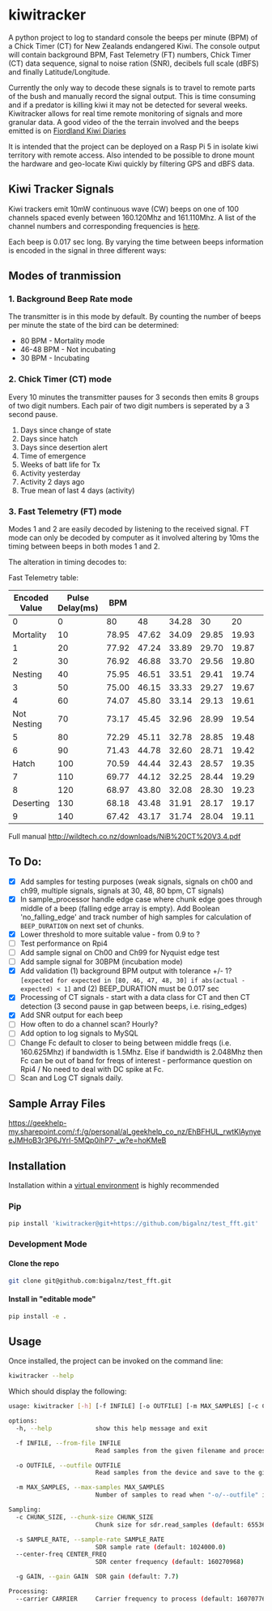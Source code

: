 # kiwitracker

A python project to log to standard console the beeps per minute (BPM) of a Chick Timer (CT) for New Zealands endangered Kiwi. The console output will contain background BPM, Fast Telemetry (FT) numbers, Chick Timer (CT) data sequence, signal to noise ration (SNR), decibels full scale (dBFS) and finally Latitude/Longitude.

Currently the only way to decode these signals is to travel to remote parts of the bush and manually record the signal output. This is time consuming and if a predator is killing kiwi it may not be detected for several weeks. Kiwitracker allows for real time remote monitoring of signals and more granular data. A good video of the the terrain involved and the beeps emitted is on [Fiordland Kiwi Diaries](https://www.youtube.com/watch?v=DQILKrjDUYc&t=5s )

It is intended that the project can be deployed on a Rasp Pi 5 in isolate kiwi territory with remote access. Also intended to be possible to drone mount the hardware and geo-locate Kiwi quickly by filtering GPS and dBFS data.

## Kiwi Tracker Signals

Kiwi trackers emit 10mW continuous wave (CW) beeps on one of 100 channels spaced evenly between 160.120Mhz and 161.110Mhz. A list of the channel numbers and corresponding frequencies is [here](https://github.com/bigalnz/test_fft/blob/main/src/kiwitracker/freq_chart.txt).

Each beep is 0.017 sec long. By varying the time between beeps information is encoded in the signal in three different ways: 

## Modes of tranmission

### 1. Background Beep Rate mode

The transmitter is in this mode by default. By counting the number of beeps per minute the state of the bird can be determined:

* 80 BPM - Mortality mode
* 46-48 BPM - Not incubating
* 30 BPM - Incubating

### 2. Chick Timer (CT) mode

  Every 10 minutes the transmitter pauses for 3 seconds then emits 8 groups of two digit numbers. Each pair of two digit numbers is seperated by a 3 second pause.

  1. Days since change of state
  2. Days since hatch
  3. Days since desertion alert
  4. Time of emergence
  5. Weeks of batt life for Tx
  6. Activity yesterday
  7. Activity 2 days ago
  8. True mean of last 4 days (activity)

### 3. Fast Telemetry (FT) mode

Modes 1 and 2 are easily decoded by listening to the received signal. FT mode can only be decoded by computer as it involved altering by 10ms the timing between beeps in both modes 1 and 2. 

The alteration in timing decodes to:

Fast Telemetry table:

| Encoded Value | Pulse Delay(ms) | BPM       |       |       |       |       |       |
|---------------|-----------------|-----------|-------|-------|-------|-------|-------|
| 0             | 0               | 80        | 48    | 34.28 | 30    | 20    | 16    |
| Mortality     | 10              | 78.95     | 47.62 | 34.09 | 29.85 | 19.93 | 15.96 |
| 1             | 20              | 77.92     | 47.24 | 33.89 | 29.70 | 19.87 | 15.92 |
| 2             | 30              | 76.92     | 46.88 | 33.70 | 29.56 | 19.80 | 15.87 |
| Nesting       | 40              | 75.95     | 46.51 | 33.51 | 29.41 | 19.74 | 15.83 |
| 3             | 50              | 75.00     | 46.15 | 33.33 | 29.27 | 19.67 | 15.79 |
| 4             | 60              | 74.07     | 45.80 | 33.14 | 29.13 | 19.61 | 15.75 |
| Not Nesting   | 70              | 73.17     | 45.45 | 32.96 | 28.99 | 19.54 | 15.71 |
| 5             | 80              | 72.29     | 45.11 | 32.78 | 28.85 | 19.48 | 15.67 |
| 6             | 90              | 71.43     | 44.78 | 32.60 | 28.71 | 19.42 | 15.63 |
| Hatch         | 100             | 70.59     | 44.44 | 32.43 | 28.57 | 19.35 | 15.58 |
| 7             | 110             | 69.77     | 44.12 | 32.25 | 28.44 | 19.29 | 15.54 |
| 8             | 120             | 68.97     | 43.80 | 32.08 | 28.30 | 19.23 | 15.50 |
| Deserting     | 130             | 68.18     | 43.48 | 31.91 | 28.17 | 19.17 | 15.46 |
| 9             | 140             | 67.42     | 43.17 | 31.74 | 28.04 | 19.11 | 15.42 |

Full manual http://wildtech.co.nz/downloads/NiB%20CT%20V3.4.pdf


## To Do:

- [X] Add samples for testing purposes (weak signals, signals on ch00 and ch99, multiple signals, signals at 30, 48, 80 bpm, CT signals)
- [X] In sample_processor handle edge case where chunk edge goes through middle of a beep (falling edge array is empty). Add Boolean 'no_falling_edge' and track number of high samples for calculation of `BEEP_DURATION` on next set of chunks.
- [X] Lower threshold to more suitable value - from 0.9 to ?
- [ ] Test performance on Rpi4
- [ ] Add sample signal on Ch00 and Ch99 for Nyquist edge test
- [ ] Add sample signal for 30BPM (incubation mode)
- [X] Add validation (1) background BPM output with tolerance +/- 1? `[expected for expected in [80, 46, 47, 48, 30] if abs(actual - expected) < 1]` and (2) BEEP_DURATION must be 0.017 sec
- [X] Processing of CT signals - start with a data class for CT and then CT detection (3 second pause in gap between beeps, i.e. rising_edges)
- [X] Add SNR output for each beep
- [ ] How often to do a channel scan? Hourly?
- [ ] Add option to log signals to MySQL
- [ ] Change Fc default to closer to being between middle freqs (i.e. 160.625Mhz) if bandwidth is 1.5Mhz. Else if bandwidth is 2.048Mhz then Fc can be out of band for freqs of interest - performance question on Rpi4 / No need to deal with DC spike at Fc.
- [ ] Scan and Log CT signals daily.

## Sample Array Files

https://geekhelp-my.sharepoint.com/:f:/g/personal/al_geekhelp_co_nz/EhBFHUL_rwtKlAynyeeJMHoB3r3P6JYrl-5MQp0ihP7-_w?e=hoKMeB


## Installation

Installation within a [virtual environment](https://docs.python.org/3.11/library/venv.html) is highly recommended

### Pip

```bash
pip install 'kiwitracker@git+https://github.com/bigalnz/test_fft.git'
```

### Development Mode

#### Clone the repo

```bash
git clone git@github.com:bigalnz/test_fft.git
```

#### Install in "editable mode"

```bash
pip install -e .
```

## Usage

Once installed, the project can be invoked on the command line:

```bash
kiwitracker --help
```

Which should display the following:

```bash
usage: kiwitracker [-h] [-f INFILE] [-o OUTFILE] [-m MAX_SAMPLES] [-c CHUNK_SIZE] [-s SAMPLE_RATE] [--center-freq CENTER_FREQ] [-g GAIN] [--carrier CARRIER]

options:
  -h, --help            show this help message and exit

  -f INFILE, --from-file INFILE
                        Read samples from the given filename and process them

  -o OUTFILE, --outfile OUTFILE
                        Read samples from the device and save to the given filename

  -m MAX_SAMPLES, --max-samples MAX_SAMPLES
                        Number of samples to read when "-o/--outfile" is specified

Sampling:
  -c CHUNK_SIZE, --chunk-size CHUNK_SIZE
                        Chunk size for sdr.read_samples (default: 65536)

  -s SAMPLE_RATE, --sample-rate SAMPLE_RATE
                        SDR sample rate (default: 1024000.0)
  --center-freq CENTER_FREQ
                        SDR center frequency (default: 160270968)

  -g GAIN, --gain GAIN  SDR gain (default: 7.7)

Processing:
  --carrier CARRIER     Carrier frequency to process (default: 160707760)
```
